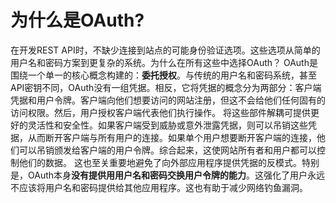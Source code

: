 # 为什么是OAuth?
在开发REST API时，不缺少连接到站点的可能身份验证选项。这些选项从简单的用户名和密码方案到更复杂的系统。为什么在所有这些中选择OAuth？
OAuth是围绕一个单一的核心概念构建的：**委托授权**。与传统的用户名和密码系统，甚至API密钥不同，OAuth没有一组凭据。相反，它将凭据的概念分为两部分：客户端凭据和用户令牌。客户端向他们想要访问的网站注册，但这不会给他们任何固有的访问权限。然后，用户授权客户端代表他们执行操作。
将这些部件解耦可提供更好的灵活性和安全性。如果客户端受到威胁或意外泄露凭据，则可以吊销这些凭据，从而断开客户端与所有用户的连接。如果单个用户想要断开客户端的连接，他们可以吊销颁发给客户端的用户令牌。综合起来，这使网站所有者和用户都可以控制他们的数据。
这也至关重要地避免了向外部应用程序提供凭据的反模式。特别是，OAuth本身**没有提供用用户名和密码交换用户令牌的能力**。这强化了用户永远不应该将用户名和密码提供给其他应用程序。这也有助于减少网络钓鱼漏洞。
